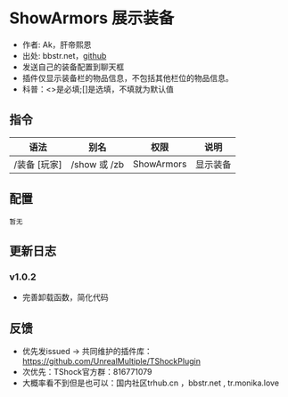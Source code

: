 # ShowArmors 展示装备

- 作者: Ak，肝帝熙恩
- 出处: bbstr.net，[github](https://github.com/yf836760/ShowArmors)
- 发送自己的装备配置到聊天框
- 插件仅显示装备栏的物品信息，不包括其他栏位的物品信息。
- 科普：<>是必填;[]是选填，不填就为默认值


## 指令

| 语法       |     别名      |     权限     |  说明  |
|----------|:-----------:|:----------:|:----:|
| /装备 [玩家] | /show 或 /zb | ShowArmors | 显示装备 |

## 配置

```
暂无
```

## 更新日志

### v1.0.2
- 完善卸载函数，简化代码


## 反馈
- 优先发issued -> 共同维护的插件库：https://github.com/UnrealMultiple/TShockPlugin
- 次优先：TShock官方群：816771079
- 大概率看不到但是也可以：国内社区trhub.cn ，bbstr.net , tr.monika.love